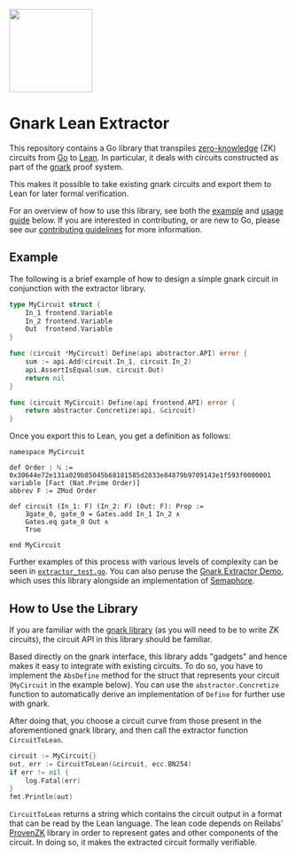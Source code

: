 <a href="https://reilabs.io">
<picture>
  <source width="150" media="(prefers-color-scheme: dark)" srcset="https://github.com/reilabs/gnark-lean-extractor/assets/35899/c04bdb7f-4c31-4264-acb6-a96f32c6cc29">
  <source width="150" media="(prefers-color-scheme: light)" srcset="https://github.com/reilabs/gnark-lean-extractor/assets/35899/fc11280b-e3e5-4a6f-83da-788884083c36">
  <img width="150" src="https://github.com/reilabs/gnark-lean-extractor/assets/35899/fc11280b-e3e5-4a6f-83da-788884083c36">
</picture>
</a>

# Gnark Lean Extractor

This repository contains a Go library that transpiles
[zero-knowledge](https://en.wikipedia.org/wiki/Zero-knowledge_proof) (ZK)
circuits from [Go](https://go.dev) to [Lean](https://leanprover.github.io). In
particular, it deals with circuits constructed as part of the
[gnark](https://github.com/ConsenSys/gnark) proof system.

This makes it possible to take existing gnark circuits and export them to Lean
for later formal verification.

For an overview of how to use this library, see both the [example](#example) and
[usage guide](#how-to-use-the-library) below. If you are interested in
contributing, or are new to Go, please see our
[contributing guidelines](./CONTRIBUTING.md) for more information.

## Example

The following is a brief example of how to design a simple gnark circuit in
conjunction with the extractor library.

```go
type MyCircuit struct {
    In_1 frontend.Variable
    In_2 frontend.Variable
    Out  frontend.Variable
}

func (circuit *MyCircuit) Define(api abstractor.API) error {
    sum := api.Add(circuit.In_1, circuit.In_2)
    api.AssertIsEqual(sum, circuit.Out)
    return nil
}

func (circuit MyCircuit) Define(api frontend.API) error {
    return abstractor.Concretize(api, &circuit)
}
```

Once you export this to Lean, you get a definition as follows:

```lean
namespace MyCircuit

def Order : ℕ := 0x30644e72e131a029b85045b68181585d2833e84879b9709143e1f593f0000001
variable [Fact (Nat.Prime Order)]
abbrev F := ZMod Order

def circuit (In_1: F) (In_2: F) (Out: F): Prop :=
    ∃gate_0, gate_0 = Gates.add In_1 In_2 ∧
    Gates.eq gate_0 Out ∧
    True

end MyCircuit
```

Further examples of this process with various levels of complexity can be seen
in [`extractor_test.go`](./extractor/extractor_test.go). You can also peruse the
[Gnark Extractor Demo](https://github.com/reilabs/gnark-lean-demo), which uses
this library alongside an implementation of
[Semaphore](https://semaphore.appliedzkp.org).

## How to Use the Library

If you are familiar with the [gnark library](https://github.com/consensys/gnark)
(as you will need to be to write ZK circuits), the circuit API in this library
should be familiar.

Based directly on the gnark interface, this library adds "gadgets" and hence
makes it easy to integrate with existing circuits. To do so, you have to
implement the `AbsDefine` method for the struct that represents your circuit
(`MyCircuit` in the example below). You can use the `abstractor.Concretize`
function to automatically derive an implementation of `Define` for further use
with gnark.

After doing that, you choose a circuit curve from those present in the
aforementioned gnark library, and then call the extractor function
`CircuitToLean`.

```go
circuit := MyCircuit{}
out, err := CircuitToLean(&circuit, ecc.BN254)
if err != nil {
    log.Fatal(err)
}
fmt.Println(out)
```

`CircuitToLean` returns a string which contains the circuit output in a format
that can be read by the Lean language. The lean code depends on Reilabs'
[ProvenZK](https://github.com/reilabs/proven-zk) library in order to represent
gates and other components of the circuit. In doing so, it makes the extracted
circuit formally verifiable.

